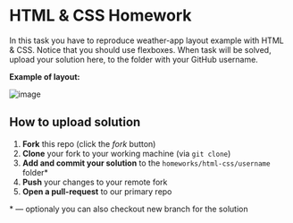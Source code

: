 # HTML & CSS Homework

In this task you have to reproduce weather-app layout example with HTML & CSS.
Notice that you should use flexboxes. When task will be solved, upload your solution here, to the folder with your GitHub username.

**Example of layout:**

![image](https://developers.google.com/web/fundamentals/design-and-ux/responsive/imgs/weather-1-2x.png?hl=ru)

## How to upload solution

1. **Fork** this repo (click the *fork* button)
2. **Clone** your fork to your working machine (via `git clone`)
3. **Add and commit your solution** to the `homeworks/html-css/username` folder*
4. **Push** your changes to your remote fork
5. **Open a pull-request** to our primary repo 

\* — optionaly you can also checkout new branch for the solution



